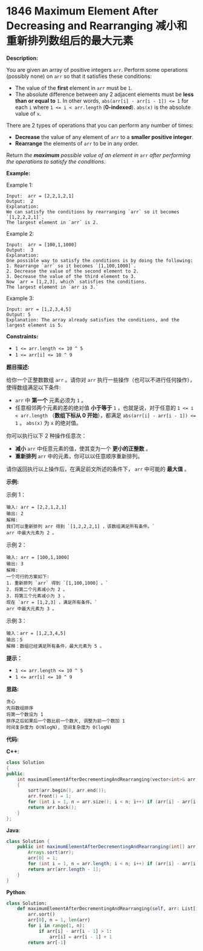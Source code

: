 # 1846 Maximum Element After Decreasing and Rearranging 减小和重新排列数组后的最大元素

__Description:__

You are given an array of positive integers `arr`. Perform some operations (possibly none) on `arr` so that it satisfies these conditions:

- The value of the __first__ element in `arr` must be `1`.
- The absolute difference between any 2 adjacent elements must be __less than or equal to__ `1`. In other words, `abs(arr[i] - arr[i - 1]) <= 1` for each `i` where `1 <= i < arr.length` (__0-indexed__). `abs(x)` is the absolute value of `x`.

There are 2 types of operations that you can perform any number of times:

- __Decrease__ the value of any element of `arr` to a __smaller positive integer__.
- __Rearrange__ the elements of `arr` to be in any order.

Return _the __maximum__ possible value of an element in_ `arr` _after performing the operations to satisfy the conditions_.

__Example:__

Example 1:

```text
Input:  arr = [2,2,1,2,1]
Output:  2
Explanation:  
We can satisfy the conditions by rearranging `arr` so it becomes `[1,2,2,2,1]`.
The largest element in `arr` is 2.
```

Example 2:

```text
Input:  arr = [100,1,1000]
Output:  3
Explanation:  
One possible way to satisfy the conditions is by doing the following:
1. Rearrange `arr` so it becomes `[1,100,1000]`.
2. Decrease the value of the second element to 2.
3. Decrease the value of the third element to 3.
Now `arr = [1,2,3], which` satisfies the conditions.
The largest element in `arr is 3.`
```

Example 3:

```text
Input: arr = [1,2,3,4,5]
Output: 5
Explanation: The array already satisfies the conditions, and the largest element is 5.
```

__Constraints:__

- `1 <= arr.length <= 10 ^ 5`
- `1 <= arr[i] <= 10 ^ 9`

__题目描述:__

给你一个正整数数组 `arr` 。请你对 `arr` 执行一些操作（也可以不进行任何操作），使得数组满足以下条件:

- `arr` 中 __第一个__ 元素必须为 `1` 。
- 任意相邻两个元素的差的绝对值 __小于等于__ `1` ，也就是说，对于任意的 `1 <= i < arr.length` （__数组下标从 0 开始__），都满足 `abs(arr[i] - arr[i - 1]) <= 1` 。 `abs(x)` 为 `x` 的绝对值。

你可以执行以下 2 种操作任意次：

- __减小__ `arr` 中任意元素的值，使其变为一个 __更小的正整数__ 。
- __重新排列__ `arr` 中的元素，你可以以任意顺序重新排列。

请你返回执行以上操作后，在满足前文所述的条件下， `arr` 中可能的 __最大值__ 。

__示例:__

示例 1：

```text
输入: arr = [2,2,1,2,1]
输出: 2
解释: 
我们可以重新排列 arr 得到 `[1,2,2,2,1] ，该数组满足所有条件。`
arr 中最大元素为 2 。
```

示例 2：

```text
输入: arr = [100,1,1000]
输出: 3
解释: 
一个可行的方案如下:
1. 重新排列 `arr` 得到 `[1,100,1000] 。`
2. 将第二个元素减小为 2 。
3. 将第三个元素减小为 3 。
现在 `arr = [1,2,3] ，满足所有条件。`
arr 中最大元素为 3 。
```

示例 3：

```text
输入：arr = [1,2,3,4,5]
输出：5
解释：数组已经满足所有条件，最大元素为 5 。
```

__提示：__

- `1 <= arr.length <= 10 ^ 5`
- `1 <= arr[i] <= 10 ^ 9`

__思路:__

```text
贪心
先将数组排序
将第一个数设为 1
排序之后如果后一个数比前一个数大, 调整为前一个数加 1
时间复杂度为 O(NlogN), 空间复杂度为 O(logN)
```

__代码:__

__C++__:

```C++
class Solution 
{
public:
    int maximumElementAfterDecrementingAndRearranging(vector<int>& arr) 
    {
        sort(arr.begin(), arr.end());
        arr.front() = 1;
        for (int i = 1, n = arr.size(); i < n; i++) if (arr[i] - arr[i - 1] > 1) arr[i] = arr[i - 1] + 1;
        return arr.back();
    }
};
```

__Java__:

```Java
class Solution {
    public int maximumElementAfterDecrementingAndRearranging(int[] arr) {
        Arrays.sort(arr);
        arr[0] = 1;
        for (int i = 1, n = arr.length; i < n; i++) if (arr[i] - arr[i - 1] > 1) arr[i] = arr[i - 1] + 1;
        return arr[arr.length - 1];
    }
}
```

__Python__:

```Python
class Solution:
    def maximumElementAfterDecrementingAndRearranging(self, arr: List[int]) -> int:
        arr.sort()
        arr[0], n = 1, len(arr)
        for i in range(1, n):
            if arr[i] - arr[i - 1] > 1:
                arr[i] = arr[i - 1] + 1
        return arr[-1]
```
